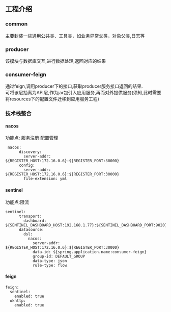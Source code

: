 ## 工程介绍

### common 
主要封装一些通用公共类、工具类，如业务异常父类，对象父类,日志等

### producer 
该模块与数据库交互,进行数据处理,返回对应的结果

### consumer-feign 
通过feign,调用producer下的接口,获取producer服务接口返回的结果.  
可将该层抽离为API层,作为jar包引入应用服务,再而对外提供服务(须知,此时需要将resources下的配置文件迁移到应用服务工程)  

### 技术栈整合

#### nacos
功能点: 服务注册   配置管理
```
 nacos:
      discovery:
        server-addr: ${REGISTER_HOST:172.16.0.6}:${REGISTER_PORT:30000}
      config:
        server-addr: ${REGISTER_HOST:172.16.0.6}:${REGISTER_PORT:30000}
        file-extension: yml

```

#### sentinel
功能点:限流
```
sentinel:
      transport:
        dashboard: ${SENTINEL_DASHBOARD_HOST:192.168.1.77}:${SENTINEL_DASHBOARD_PORT:9020}
      datasource:
        dsl:
          nacos:
            server-addr: ${REGISTER_HOST:172.16.0.6}:${REGISTER_PORT:30000}
            data-id: ${spring.application.name:consumer-feign}
            group-id: DEFAULT_GROUP
            data-type: json
            rule-type: flow

```
#### feign
```$xslt
feign:
  sentinel:
    enabled: true
  okhttp:
    enabled: true

```